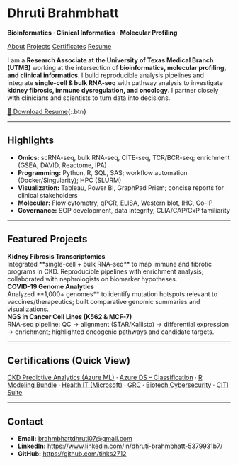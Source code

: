 <link rel="stylesheet" href="/assets/css/site.css">

# Dhruti Brahmbhatt
**Bioinformatics · Clinical Informatics · Molecular Profiling**

<div class="nav-links">
  <a href="/about">About</a>
  <a href="/projects">Projects</a>
  <a href="/certificates">Certificates</a>
  <a href="/assets/Resume_Dhruti_Brahmbhatt.pdf">Resume</a>
</div>

I am a **Research Associate at the University of Texas Medical Branch (UTMB)** working at the intersection of **bioinformatics, molecular profiling, and clinical informatics**. I build reproducible analysis pipelines and integrate **single-cell & bulk RNA-seq** with pathway analysis to investigate **kidney fibrosis, immune dysregulation, and oncology**. I partner closely with clinicians and scientists to turn data into decisions.

[📄 Download Resume](/assets/Resume_Dhruti_Brahmbhatt.pdf){:.btn}

---

## Highlights
- **Omics:** scRNA-seq, bulk RNA-seq, CITE-seq, TCR/BCR-seq; enrichment (GSEA, DAVID, Reactome, IPA)  
- **Programming:** Python, R, SQL, SAS; workflow automation (Docker/Singularity); HPC (SLURM)  
- **Visualization:** Tableau, Power BI, GraphPad Prism; concise reports for clinical stakeholders  
- **Molecular:** Flow cytometry, qPCR, ELISA, Western blot, IHC, Co-IP  
- **Governance:** SOP development, data integrity, CLIA/CAP/GxP familiarity

---

## Featured Projects

<div class="grid">

<div class="card">
<strong>Kidney Fibrosis Transcriptomics</strong><br>
Integrated **single-cell + bulk RNA-seq** to map immune and fibrotic programs in CKD. Reproducible pipelines with enrichment analysis; collaborated with nephrologists on biomarker hypotheses.
</div>

<div class="card">
<strong>COVID-19 Genome Analytics</strong><br>
Analyzed **1,000+ genomes** to identify mutation hotspots relevant to vaccines/therapeutics; built comparative genomic summaries and visualizations.
</div>

<div class="card">
<strong>NGS in Cancer Cell Lines (K562 & MCF-7)</strong><br>
RNA-seq pipeline: QC → alignment (STAR/Kallisto) → differential expression → enrichment; highlighted oncogenic pathways and candidate targets.
</div>

</div>

---

## Certifications (Quick View)
[CKD Predictive Analytics (Azure ML)](/assets/docs/Predictive_Analytics_Detecting_Kidney_Disease_Using_AI_(1).pdf) ·
[Azure DS – Classification](/assets/docs/Azure%20Data%20Scientist%20Associate_%20Machine%20Learning%20Classification%20Models.pdf) ·
[R Modeling Bundle](/assets/docs/All_R_Courses_pdf.pdf) ·
[Health IT (Microsoft)](/assets/docs/Health_IT_Certificates.pdf) ·
[GRC](/assets/docs/Governance,%20Risk%20Management,%20and%20Compliance.pdf) ·
[Biotech Cybersecurity](/assets/docs/Cybersecurity%20for%20Biotechnology_%20Securing%20Biotech%20Research%20and%20Clinical%20Trials.pdf) ·
[CITI Suite](/assets/docs/citi_training_certificates.pdf)

---

## Contact
- **Email:** brahmbhattdhruti07@gmail.com  
- **LinkedIn:** <https://www.linkedin.com/in/dhruti-brahmbhatt-5379931b7/>  
- **GitHub:** <https://github.com/tinks2712>
